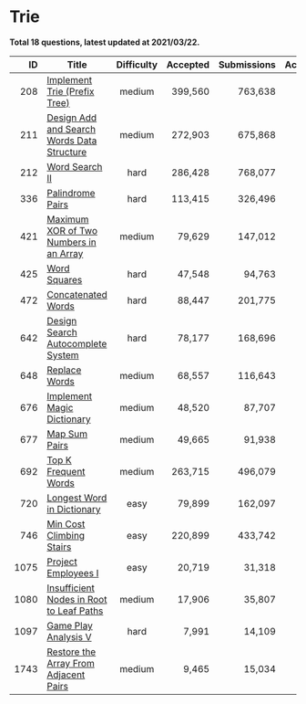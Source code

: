 # Trie

**Total 18 questions, latest updated at 2021/03/22.**

| ID |                                                        Title                                                         |Difficulty|Accepted|Submissions|Acceptance|
|---:|----------------------------------------------------------------------------------------------------------------------|:--------:|-------:|----------:|---------:|
| 208|[Implement Trie (Prefix Tree)](https://leetcode.com/problems/implement-trie-prefix-tree)                              |  medium  | 399,560|    763,638|       52%|
| 211|[Design Add and Search Words Data Structure](https://leetcode.com/problems/design-add-and-search-words-data-structure)|  medium  | 272,903|    675,868|       40%|
| 212|[Word Search II](https://leetcode.com/problems/word-search-ii)                                                        |   hard   | 286,428|    768,077|       37%|
| 336|[Palindrome Pairs](https://leetcode.com/problems/palindrome-pairs)                                                    |   hard   | 113,415|    326,496|       35%|
| 421|[Maximum XOR of Two Numbers in an Array](https://leetcode.com/problems/maximum-xor-of-two-numbers-in-an-array)        |  medium  |  79,629|    147,012|       54%|
| 425|[Word Squares](https://leetcode.com/problems/word-squares)                                                            |   hard   |  47,548|     94,763|       50%|
| 472|[Concatenated Words](https://leetcode.com/problems/concatenated-words)                                                |   hard   |  88,447|    201,775|       44%|
| 642|[Design Search Autocomplete System](https://leetcode.com/problems/design-search-autocomplete-system)                  |   hard   |  78,177|    168,696|       46%|
| 648|[Replace Words](https://leetcode.com/problems/replace-words)                                                          |  medium  |  68,557|    116,643|       59%|
| 676|[Implement Magic Dictionary](https://leetcode.com/problems/implement-magic-dictionary)                                |  medium  |  48,520|     87,707|       55%|
| 677|[Map Sum Pairs](https://leetcode.com/problems/map-sum-pairs)                                                          |  medium  |  49,665|     91,938|       54%|
| 692|[Top K Frequent Words](https://leetcode.com/problems/top-k-frequent-words)                                            |  medium  | 263,715|    496,079|       53%|
| 720|[Longest Word in Dictionary](https://leetcode.com/problems/longest-word-in-dictionary)                                |   easy   |  79,899|    162,097|       49%|
| 746|[Min Cost Climbing Stairs](https://leetcode.com/problems/min-cost-climbing-stairs)                                    |   easy   | 220,899|    433,742|       51%|
|1075|[Project Employees I](https://leetcode.com/problems/project-employees-i)                                              |   easy   |  20,719|     31,318|       66%|
|1080|[Insufficient Nodes in Root to Leaf Paths](https://leetcode.com/problems/insufficient-nodes-in-root-to-leaf-paths)    |  medium  |  17,906|     35,807|       50%|
|1097|[Game Play Analysis V](https://leetcode.com/problems/game-play-analysis-v)                                            |   hard   |   7,991|     14,109|       57%|
|1743|[Restore the Array From Adjacent Pairs](https://leetcode.com/problems/restore-the-array-from-adjacent-pairs)          |  medium  |   9,465|     15,034|       63%|


